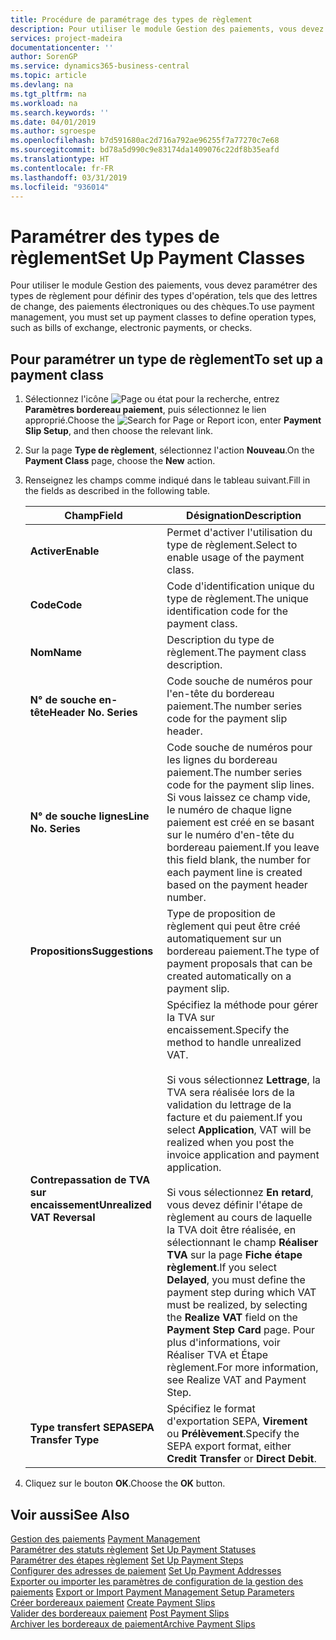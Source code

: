 ```yaml
---
title: Procédure de paramétrage des types de règlement
description: Pour utiliser le module Gestion des paiements, vous devez paramétrer des types de règlement pour définir des types d'opération, tels que des lettres de change, des paiements électroniques ou des chèques.
services: project-madeira
documentationcenter: ''
author: SorenGP
ms.service: dynamics365-business-central
ms.topic: article
ms.devlang: na
ms.tgt_pltfrm: na
ms.workload: na
ms.search.keywords: ''
ms.date: 04/01/2019
ms.author: sgroespe
ms.openlocfilehash: b7d591680ac2d716a792ae96255f7a77270c7e68
ms.sourcegitcommit: bd78a5d990c9e83174da1409076c22df8b35eafd
ms.translationtype: HT
ms.contentlocale: fr-FR
ms.lasthandoff: 03/31/2019
ms.locfileid: "936014"
---
```

# <a name="set-up-payment-classes"></a><span data-ttu-id="3f9fd-103">Paramétrer des types de règlement</span><span class="sxs-lookup"><span data-stu-id="3f9fd-103">Set Up Payment Classes</span></span>
<span data-ttu-id="3f9fd-104">Pour utiliser le module Gestion des paiements, vous devez paramétrer des types de règlement pour définir des types d'opération, tels que des lettres de change, des paiements électroniques ou des chèques.</span><span class="sxs-lookup"><span data-stu-id="3f9fd-104">To use payment management, you must set up payment classes to define operation types, such as bills of exchange, electronic payments, or checks.</span></span>  

## <a name="to-set-up-a-payment-class"></a><span data-ttu-id="3f9fd-105">Pour paramétrer un type de règlement</span><span class="sxs-lookup"><span data-stu-id="3f9fd-105">To set up a payment class</span></span>  

1.  <span data-ttu-id="3f9fd-106">Sélectionnez l'icône ![Page ou état pour la recherche](../../media/ui-search/search_small.png "Page ou état pour la recherche"), entrez **Paramètres bordereau paiement**, puis sélectionnez le lien approprié.</span><span class="sxs-lookup"><span data-stu-id="3f9fd-106">Choose the ![Search for Page or Report](../../media/ui-search/search_small.png "Search for Page or Report icon") icon, enter **Payment Slip Setup**, and then choose the relevant link.</span></span>  
2.  <span data-ttu-id="3f9fd-107">Sur la page **Type de règlement**, sélectionnez l'action **Nouveau**.</span><span class="sxs-lookup"><span data-stu-id="3f9fd-107">On the **Payment Class** page, choose the **New** action.</span></span>  
3.  <span data-ttu-id="3f9fd-108">Renseignez les champs comme indiqué dans le tableau suivant.</span><span class="sxs-lookup"><span data-stu-id="3f9fd-108">Fill in the fields as described in the following table.</span></span>  

    |<span data-ttu-id="3f9fd-109">Champ</span><span class="sxs-lookup"><span data-stu-id="3f9fd-109">Field</span></span>|<span data-ttu-id="3f9fd-110">Désignation</span><span class="sxs-lookup"><span data-stu-id="3f9fd-110">Description</span></span>|  
    |---------------------------------|---------------------------------------|  
    |<span data-ttu-id="3f9fd-111">**Activer**</span><span class="sxs-lookup"><span data-stu-id="3f9fd-111">**Enable**</span></span>|<span data-ttu-id="3f9fd-112">Permet d'activer l'utilisation du type de règlement.</span><span class="sxs-lookup"><span data-stu-id="3f9fd-112">Select to enable usage of the payment class.</span></span>|  
    |<span data-ttu-id="3f9fd-113">**Code**</span><span class="sxs-lookup"><span data-stu-id="3f9fd-113">**Code**</span></span>|<span data-ttu-id="3f9fd-114">Code d'identification unique du type de règlement.</span><span class="sxs-lookup"><span data-stu-id="3f9fd-114">The unique identification code for the payment class.</span></span>|  
    |<span data-ttu-id="3f9fd-115">**Nom**</span><span class="sxs-lookup"><span data-stu-id="3f9fd-115">**Name**</span></span>|<span data-ttu-id="3f9fd-116">Description du type de règlement.</span><span class="sxs-lookup"><span data-stu-id="3f9fd-116">The payment class description.</span></span>|  
    |<span data-ttu-id="3f9fd-117">**N° de souche en-tête**</span><span class="sxs-lookup"><span data-stu-id="3f9fd-117">**Header No. Series**</span></span>|<span data-ttu-id="3f9fd-118">Code souche de numéros pour l'en-tête du bordereau paiement.</span><span class="sxs-lookup"><span data-stu-id="3f9fd-118">The number series code for the payment slip header.</span></span>|  
    |<span data-ttu-id="3f9fd-119">**N° de souche lignes**</span><span class="sxs-lookup"><span data-stu-id="3f9fd-119">**Line No. Series**</span></span>|<span data-ttu-id="3f9fd-120">Code souche de numéros pour les lignes du bordereau paiement.</span><span class="sxs-lookup"><span data-stu-id="3f9fd-120">The number series code for the payment slip lines.</span></span> <span data-ttu-id="3f9fd-121">Si vous laissez ce champ vide, le numéro de chaque ligne paiement est créé en se basant sur le numéro d'en-tête du bordereau paiement.</span><span class="sxs-lookup"><span data-stu-id="3f9fd-121">If you leave this field blank, the number for each payment line is created based on the payment header number.</span></span>|  
    |<span data-ttu-id="3f9fd-122">**Propositions**</span><span class="sxs-lookup"><span data-stu-id="3f9fd-122">**Suggestions**</span></span>|<span data-ttu-id="3f9fd-123">Type de proposition de règlement qui peut être créé automatiquement sur un bordereau paiement.</span><span class="sxs-lookup"><span data-stu-id="3f9fd-123">The type of payment proposals that can be created automatically on a payment slip.</span></span>|  
    |<span data-ttu-id="3f9fd-124">**Contrepassation de TVA sur encaissement**</span><span class="sxs-lookup"><span data-stu-id="3f9fd-124">**Unrealized VAT Reversal**</span></span>|<span data-ttu-id="3f9fd-125">Spécifiez la méthode pour gérer la TVA sur encaissement.</span><span class="sxs-lookup"><span data-stu-id="3f9fd-125">Specify the method to handle unrealized VAT.</span></span><br /><br /> <span data-ttu-id="3f9fd-126">Si vous sélectionnez **Lettrage**, la TVA sera réalisée lors de la validation du lettrage de la facture et du paiement.</span><span class="sxs-lookup"><span data-stu-id="3f9fd-126">If you select **Application**, VAT will be realized when you post the invoice application and payment application.</span></span><br /><br /> <span data-ttu-id="3f9fd-127">Si vous sélectionnez **En retard**, vous devez définir l'étape de règlement au cours de laquelle la TVA doit être réalisée, en sélectionnant le champ **Réaliser TVA** sur la page **Fiche étape règlement**.</span><span class="sxs-lookup"><span data-stu-id="3f9fd-127">If you select **Delayed**, you must define the payment step during which VAT must be realized, by selecting the **Realize VAT** field on the **Payment Step Card** page.</span></span> <span data-ttu-id="3f9fd-128">Pour plus d'informations, voir Réaliser TVA et Étape règlement.</span><span class="sxs-lookup"><span data-stu-id="3f9fd-128">For more information, see Realize VAT and Payment Step.</span></span>|  
    |<span data-ttu-id="3f9fd-129">**Type transfert SEPA**</span><span class="sxs-lookup"><span data-stu-id="3f9fd-129">**SEPA Transfer Type**</span></span>|<span data-ttu-id="3f9fd-130">Spécifiez le format d'exportation SEPA, **Virement** ou **Prélèvement**.</span><span class="sxs-lookup"><span data-stu-id="3f9fd-130">Specify the SEPA export format, either **Credit Transfer** or **Direct Debit**.</span></span>|  

4.  <span data-ttu-id="3f9fd-131">Cliquez sur le bouton **OK**.</span><span class="sxs-lookup"><span data-stu-id="3f9fd-131">Choose the **OK** button.</span></span>  

## <a name="see-also"></a><span data-ttu-id="3f9fd-132">Voir aussi</span><span class="sxs-lookup"><span data-stu-id="3f9fd-132">See Also</span></span>  
 <span data-ttu-id="3f9fd-133">[Gestion des paiements](payment-management.md) </span><span class="sxs-lookup"><span data-stu-id="3f9fd-133">[Payment Management](payment-management.md) </span></span>  
 <span data-ttu-id="3f9fd-134">[Paramétrer des statuts règlement](how-to-set-up-payment-statuses.md) </span><span class="sxs-lookup"><span data-stu-id="3f9fd-134">[Set Up Payment Statuses](how-to-set-up-payment-statuses.md) </span></span>  
 <span data-ttu-id="3f9fd-135">[Paramétrer des étapes règlement](how-to-set-up-payment-steps.md) </span><span class="sxs-lookup"><span data-stu-id="3f9fd-135">[Set Up Payment Steps](how-to-set-up-payment-steps.md) </span></span>  
 <span data-ttu-id="3f9fd-136">[Configurer des adresses de paiement](how-to-set-up-payment-addresses.md) </span><span class="sxs-lookup"><span data-stu-id="3f9fd-136">[Set Up Payment Addresses](how-to-set-up-payment-addresses.md) </span></span>  
 <span data-ttu-id="3f9fd-137">[Exporter ou importer les paramètres de configuration de la gestion des paiements](how-to-export-or-import-payment-management-setup-parameters.md) </span><span class="sxs-lookup"><span data-stu-id="3f9fd-137">[Export or Import Payment Management Setup Parameters](how-to-export-or-import-payment-management-setup-parameters.md) </span></span>  
 <span data-ttu-id="3f9fd-138">[Créer bordereaux paiement](how-to-create-payment-slips.md) </span><span class="sxs-lookup"><span data-stu-id="3f9fd-138">[Create Payment Slips](how-to-create-payment-slips.md) </span></span>  
 <span data-ttu-id="3f9fd-139">[Valider des bordereaux paiement](how-to-post-payment-slips.md) </span><span class="sxs-lookup"><span data-stu-id="3f9fd-139">[Post Payment Slips](how-to-post-payment-slips.md) </span></span>  
 [<span data-ttu-id="3f9fd-140">Archiver les bordereaux de paiement</span><span class="sxs-lookup"><span data-stu-id="3f9fd-140">Archive Payment Slips</span></span>](how-to-archive-payment-slips.md)
